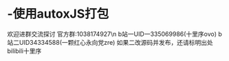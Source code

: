 # -使用autoxJS打包
欢迎进群交流探讨 
官方群:1038174927\n
 b站一UID一335069986(十里序ovo)
 b站二UID34334588(一颗红心永向党zre)
如果二改源码并发布，还请标明出处bilibili十里序
